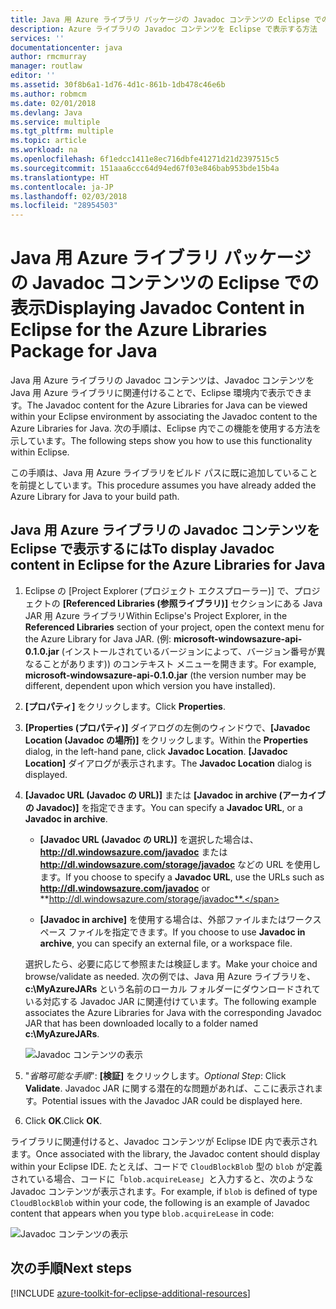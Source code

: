 ```yaml
---
title: Java 用 Azure ライブラリ パッケージの Javadoc コンテンツの Eclipse での表示
description: Azure ライブラリの Javadoc コンテンツを Eclipse で表示する方法
services: ''
documentationcenter: java
author: rmcmurray
manager: routlaw
editor: ''
ms.assetid: 30f8b6a1-1d76-4d1c-861b-1db478c46e6b
ms.author: robmcm
ms.date: 02/01/2018
ms.devlang: Java
ms.service: multiple
ms.tgt_pltfrm: multiple
ms.topic: article
ms.workload: na
ms.openlocfilehash: 6f1edcc1411e8ec716dbfe41271d21d2397515c5
ms.sourcegitcommit: 151aaa6ccc64d94ed67f03e846bab953bde15b4a
ms.translationtype: HT
ms.contentlocale: ja-JP
ms.lasthandoff: 02/03/2018
ms.locfileid: "28954503"
---
```

# <a name="displaying-javadoc-content-in-eclipse-for-the-azure-libraries-package-for-java"></a><span data-ttu-id="6bacc-103">Java 用 Azure ライブラリ パッケージの Javadoc コンテンツの Eclipse での表示</span><span class="sxs-lookup"><span data-stu-id="6bacc-103">Displaying Javadoc Content in Eclipse for the Azure Libraries Package for Java</span></span>

<span data-ttu-id="6bacc-104">Java 用 Azure ライブラリの Javadoc コンテンツは、Javadoc コンテンツを Java 用 Azure ライブラリに関連付けることで、Eclipse 環境内で表示できます。</span><span class="sxs-lookup"><span data-stu-id="6bacc-104">The Javadoc content for the Azure Libraries for Java can be viewed within your Eclipse environment by associating the Javadoc content to the Azure Libraries for Java.</span></span> <span data-ttu-id="6bacc-105">次の手順は、Eclipse 内でこの機能を使用する方法を示しています。</span><span class="sxs-lookup"><span data-stu-id="6bacc-105">The following steps show you how to use this functionality within Eclipse.</span></span>

<span data-ttu-id="6bacc-106">この手順は、Java 用 Azure ライブラリをビルド パスに既に追加していることを前提としています。</span><span class="sxs-lookup"><span data-stu-id="6bacc-106">This procedure assumes you have already added the Azure Library for Java to your build path.</span></span>

## <a name="to-display-javadoc-content-in-eclipse-for-the-azure-libraries-for-java"></a><span data-ttu-id="6bacc-107">Java 用 Azure ライブラリの Javadoc コンテンツを Eclipse で表示するには</span><span class="sxs-lookup"><span data-stu-id="6bacc-107">To display Javadoc content in Eclipse for the Azure Libraries for Java</span></span>

1. <span data-ttu-id="6bacc-108">Eclipse の [Project Explorer (プロジェクト エクスプローラー)] で、プロジェクトの **[Referenced Libraries (参照ライブラリ)]** セクションにある Java JAR 用 Azure ライブラリ</span><span class="sxs-lookup"><span data-stu-id="6bacc-108">Within Eclipse's Project Explorer, in the **Referenced Libraries** section of your project, open the context menu for the Azure Library for Java JAR.</span></span> <span data-ttu-id="6bacc-109">(例: **microsoft-windowsazure-api-0.1.0.jar** (インストールされているバージョンによって、バージョン番号が異なることがあります)) のコンテキスト メニューを開きます。</span><span class="sxs-lookup"><span data-stu-id="6bacc-109">For example, **microsoft-windowsazure-api-0.1.0.jar** (the version number may be different, dependent upon which version you have installed).</span></span>

1. <span data-ttu-id="6bacc-110">**[プロパティ]** をクリックします。</span><span class="sxs-lookup"><span data-stu-id="6bacc-110">Click **Properties**.</span></span>

1. <span data-ttu-id="6bacc-111">**[Properties (プロパティ)]** ダイアログの左側のウィンドウで、**[Javadoc Location (Javadoc の場所)]** をクリックします。</span><span class="sxs-lookup"><span data-stu-id="6bacc-111">Within the **Properties** dialog, in the left-hand pane, click **Javadoc Location**.</span></span> <span data-ttu-id="6bacc-112">**[Javadoc Location]** ダイアログが表示されます。</span><span class="sxs-lookup"><span data-stu-id="6bacc-112">The **Javadoc Location** dialog is displayed.</span></span>

1. <span data-ttu-id="6bacc-113">**[Javadoc URL (Javadoc の URL)]** または **[Javadoc in archive (アーカイブの Javadoc)]** を指定できます。</span><span class="sxs-lookup"><span data-stu-id="6bacc-113">You can specify a **Javadoc URL**, or a **Javadoc in archive**.</span></span>

   * <span data-ttu-id="6bacc-114">**[Javadoc URL (Javadoc の URL)]** を選択した場合は、**http://dl.windowsazure.com/javadoc** または **http://dl.windowsazure.com/storage/javadoc** などの URL を使用します。</span><span class="sxs-lookup"><span data-stu-id="6bacc-114">If you choose to specify a **Javadoc URL**, use the URLs such as **http://dl.windowsazure.com/javadoc** or **http://dl.windowsazure.com/storage/javadoc**.</span></span>

   * <span data-ttu-id="6bacc-115">**[Javadoc in archive]** を使用する場合は、外部ファイルまたはワークスペース ファイルを指定できます。</span><span class="sxs-lookup"><span data-stu-id="6bacc-115">If you choose to use **Javadoc in archive**, you can specify an external file, or a workspace file.</span></span>

   <span data-ttu-id="6bacc-116">選択したら、必要に応じて参照または検証します。</span><span class="sxs-lookup"><span data-stu-id="6bacc-116">Make your choice and browse/validate as needed.</span></span> <span data-ttu-id="6bacc-117">次の例では、Java 用 Azure ライブラリを、**c:\MyAzureJARs** という名前のローカル フォルダーにダウンロードされている対応する Javadoc JAR に関連付けています。</span><span class="sxs-lookup"><span data-stu-id="6bacc-117">The following example associates the Azure Libraries for Java with the corresponding Javadoc JAR that has been downloaded locally to a folder named **c:\MyAzureJARs**.</span></span>

   ![Javadoc コンテンツの表示][ic553487]

1. <span data-ttu-id="6bacc-119">"*省略可能な手順*": **[検証]** をクリックします。</span><span class="sxs-lookup"><span data-stu-id="6bacc-119">*Optional Step*: Click **Validate**.</span></span> <span data-ttu-id="6bacc-120">Javadoc JAR に関する潜在的な問題があれば、ここに表示されます。</span><span class="sxs-lookup"><span data-stu-id="6bacc-120">Potential issues with the Javadoc JAR could be displayed here.</span></span>

1. <span data-ttu-id="6bacc-121">Click **OK**.</span><span class="sxs-lookup"><span data-stu-id="6bacc-121">Click **OK**.</span></span>

<span data-ttu-id="6bacc-122">ライブラリに関連付けると、Javadoc コンテンツが Eclipse IDE 内で表示されます。</span><span class="sxs-lookup"><span data-stu-id="6bacc-122">Once associated with the library, the Javadoc content should display within your Eclipse IDE.</span></span> <span data-ttu-id="6bacc-123">たとえば、コードで `CloudBlockBlob` 型の `blob` が定義されている場合、コードに「`blob.acquireLease`」と入力すると、次のような Javadoc コンテンツが表示されます。</span><span class="sxs-lookup"><span data-stu-id="6bacc-123">For example, if `blob` is defined of type `CloudBlockBlob` within your code, the following is an example of Javadoc content that appears when you type `blob.acquireLease` in code:</span></span>

![Javadoc コンテンツの表示][ic553488]

## <a name="next-steps"></a><span data-ttu-id="6bacc-125">次の手順</span><span class="sxs-lookup"><span data-stu-id="6bacc-125">Next steps</span></span>

[!INCLUDE [azure-toolkit-for-eclipse-additional-resources](../includes/azure-toolkit-for-eclipse-additional-resources.md)]

<!-- URL List -->

<!-- Legacy MSDN URL = https://msdn.microsoft.com/library/azure/hh698319.aspx -->

<!-- IMG List -->

[ic553487]: media/azure-toolkit-for-eclipse-displaying-javadoc-content-for-azure-libraries/ic553487.png
[ic553488]: media/azure-toolkit-for-eclipse-displaying-javadoc-content-for-azure-libraries/ic553488.png
